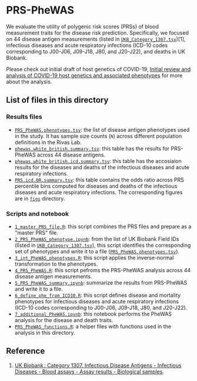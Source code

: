 # PRS-PheWAS

We evaluate the utility of polygenic risk scores (PRSs) of blood measurement traits for the disease risk prediction. Specifically, we focused on 44 disease antigen measurements (listed in [`UKB_Category_1307.tsv`](UKB_Category_1307.tsv))[1], infectious diseases and acute respiratory infections (ICD-10 codes corresponding to J00-J06, J09-J18, J80, and J20-J22), and deaths in UK Biobank.

Please check out initial draft of host genetics of COVID-19, [Initial review and analysis of COVID-19 host genetics and associated phenotypes](https://www.preprints.org/manuscript/202003.0356/v1) for more about the analysis.

## List of files in this directory

### Results files

- [`PRS_PheWAS.phenotypes.tsv`](PRS_PheWAS.phenotypes.tsv): the list of disease antigen phenotypes used in the study. It has sample size counts (`N`) across different population definitions in the Rivas Lab.
- [`phewas.white_british.summary.tsv`](phewas.white_british.summary.tsv): this table has the results for PRS-PheWAS across 44 disease antigens.
- [`phewas.white_british.icd.summary.tsv`](phewas.white_british.icd.summary.tsv): this table has the accosiaion results for the diseases and deaths of the infectious diseases and acute respiratory infections.
- [`PRS.icd.OR.summary.tsv`](PRS.icd.OR.summary.tsv): this table contains the odds ratio across PRS percentile bins computed for diseases and deaths of the infectious diseases and acute respiratory infections. The corresponding figures are in [`figs`](figs) directory.

### Scripts and notebook

- [`1_master_PRS_file.R`](1_master_PRS_file.R): this script combines the PRS files and prepare as a "master PRS" file.
- [`2_PRS_PheWAS_phenotype.ipynb`](2_PRS_PheWAS_phenotype.ipynb): from the list of UK Biobank Field IDs (listed in [`UKB_Category_1307.tsv`](UKB_Category_1307.tsv)), this script identifies the corresponding set of phenotypes and write it to a file ([`PRS_PheWAS.phenotypes.tsv`](PRS_PheWAS.phenotypes.tsv)).
- [`3_int_PheWAS_phenotypes.R`](3_int_PheWAS_phenotypes.R): this script applies the inverse-normal transformation to the phenotypes.
- [`4_PRS_PheWAS.R`](4_PRS_PheWAS.R): this script pefroms the PRS-PheWAS analysis across 44 disease antigen measurements.
- [`5_PRS_PheWAS_summary.ipynb`](5_PRS_PheWAS_summary.ipynb): summarize the results from PRS-PheWAS and write it to a file.
- [`6_define_phe_from_ICD10.R`](6_define_phe_from_ICD10.R): this script defines disease and mortality phenotypes for infectious diseases and acute respiratory infections (ICD-10 codes corresponding to J00-J06, J09-J18, J80, and J20-J22).
- [`7_additional_PheWAS.ipynb`](7_additional_PheWAS.ipynb): this notebook performs the PheWAS analysis for the disease and death traits.
- [`PRS_PheWAS_functions.R`](PRS_PheWAS_functions.R): a helper files with functions used in the analysis in this directory.

## Reference

1. [UK Biobank : Category 1307. Infectious Disease Antigens - Infectious Diseases - Blood assays - Assay results - Biological samples](http://biobank.ctsu.ox.ac.uk/crystal/label.cgi?id=1307).
